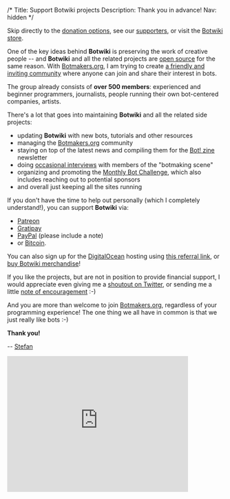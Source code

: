 /*
Title: Support Botwiki projects
Description: Thank you in advance!
Nav: hidden
*/

<div class="note">
  <p>
    Skip directly to the <a href="#donation-options">donation options</a>, see our <a href="/about/supporters">supporters</a>, or visit the <a href="/merch">Botwiki store</a>.
  </p>
</div>


One of the key ideas behind **Botwiki** is preserving the work of creative people -- and **Botwiki** and all the related projects are [open source](https://github.com/botwiki/) for the same reason. With [Botmakers.org](https://botmakers.org/), I am trying to create [a friendly and inviting community](https://github.com/botwiki/botmakers.org/blob/master/Code%20of%20Conduct.md) where anyone can join and share their interest in bots.

The group already consists of **over 500 members**: experienced and beginner programmers, journalists, people running their own bot-centered companies, artists.

There's a lot that goes into maintaining **Botwiki** and all the related side projects:

- updating **Botwiki** with new bots, tutorials and other resources
- managing the [Botmakers.org](https://botmakers.org/) community
- staying on top of the latest news and compiling them for the [Bot! zine](https://botmakers.org/) newsletter
- doing [occasional interviews](https://botwiki.org/tag/interview/) with members of the "botmaking scene"
- organizing and promoting the [Monthly Bot Challenge](https://botwiki.org/monthly-bot-challenge/), which also includes reaching out to potential sponsors
- and overall just keeping all the sites running

<div id="donation-options">
  <p>If you don't have the time to help out personally (which I completely understand!), you can support <strong>Botwiki</strong> via:</p>
</div>

- [Patreon](https://www.patreon.com/botwiki)
- [Gratipay](https://gratipay.com/botwiki-org/)
- [PayPal](https://www.paypal.me/stefanbohacek) (please include a note)
- or [Bitcoin](bitcoin:18WDyJFShLcLVCRyiEm3MijbCsBjcxG4mH?amount=0.025&label=Botwiki).

You can also sign up for the [DigitalOcean](https://www.digitalocean.com/) hosting using [this referral link](https://www.digitalocean.com/?refcode=9e279abc3337), or [buy Botwiki merchandise](/merch/)!

If you like the projects, but are not in position to provide financial support, I would appreciate even giving me a [shoutout on Twitter](https://twitter.com/intent/tweet?source=https://botwiki.org/about/support&text=Support%20Botwiki,%20Botmakers.org,%20and%20the%20Bot!%20zine%20newsletter%20https://botwiki.org/about/support&via=botwikidotorg), or sending me a little [note of encouragement](mailto:stefan@botwiki.org) :-)

And you are more than welcome to join [Botmakers.org](https://botmakers.org/), regardless of your programming experience! The one thing we all have in common is that we just really like bots :-)


**Thank you!**

-- [Stefan](/about/team#stefan)


<div class="video-wrapper"><iframe width="420" height="315" src="https://www.youtube.com/embed/9UCWvcJAy6k" frameborder="0" allowfullscreen></iframe></div>
